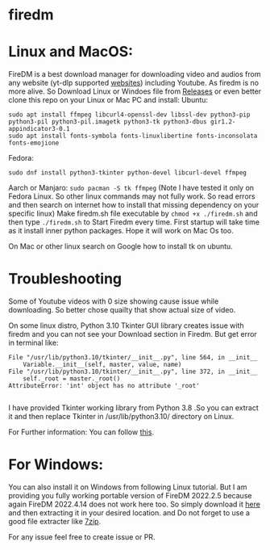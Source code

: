 # firedm

# Linux and MacOS:
FireDM is a best download manager for downloading video and audios from any website (yt-dlp supported [websites](https://github.com/yt-dlp/yt-dlp/blob/master/supportedsites.md)) including Youtube.
As firedm is no more alive. So Download Linux or Windoes file from [Releases](https://github.com/afzl-wtu/firedm/releases)
or even better clone this repo on your Linux or Mac PC and install:
Ubuntu:
```
sudo apt install ffmpeg libcurl4-openssl-dev libssl-dev python3-pip python3-pil python3-pil.imagetk python3-tk python3-dbus gir1.2-appindicator3-0.1
sudo apt install fonts-symbola fonts-linuxlibertine fonts-inconsolata fonts-emojione
```
Fedora:
```
sudo dnf install python3-tkinter python-devel libcurl-devel ffmpeg
```
Aarch or Manjaro:
`
sudo pacman -S tk ffmpeg
`
(Note I have tested it only on Fedora Linux. So other linux commands may not fully work. So read errors and then search on internet how to install that missing dependency on your specific linux)
Make firedm.sh file executable by 
`
chmod +x ./firedm.sh
`
and then type
`
./firedm.sh
`
to Start Firedm every time. First startup will take time as it install inner python packages.
Hope it will work on Mac Os too.

On Mac or other linux search on Google how to install tk on ubuntu.

# Troubleshooting

Some of Youtube videos with 0 size showing cause issue while downloading. So better chose quailty that show actual size of video. 

On some linux distro, Python 3.10 Tkinter GUI library creates issue with firedm and you can not see your Download section in Firedm.
But get error in terminal like:

```
File "/usr/lib/python3.10/tkinter/__init__.py", line 564, in __init__
    Variable.__init__(self, master, value, name)
File "/usr/lib/python3.10/tkinter/__init__.py", line 372, in __init__
    self._root = master._root()
AttributeError: 'int' object has no attribute '_root'
    
```

I have provided Tkinter working library from Python 3.8 .So you can extract it and then replace Tkinter in /usr/lib/python3.10/ directory on Linux.

For Further information:
You can follow [this](https://github.com/GurucharanSavanth/FireDM).

# For Windows:
You can also install it on Windows from following Linux tutorial. But I am providing you fully working portable version of FireDM 2022.2.5 because again FireDM 2022.4.14 does not work here too. So simply download it [here](https://github.com/afzl-wtu/firedm/releases) and then extracting it in your desired location. and Do not forget to use a good file extracter like [7zip](https://www.7-zip.org/).

For any issue feel free to create issue or PR.
